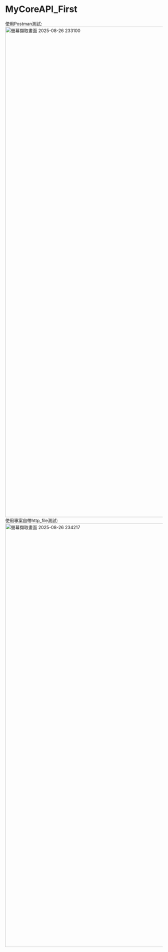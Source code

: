 # MyCoreAPI_First
使用Postman測試:
<img width="1598" height="1568" alt="螢幕擷取畫面 2025-08-26 233100" src="https://github.com/user-attachments/assets/ae0f404d-b5a2-4cdc-86cd-07ad82fa40cf" />
使用專案自帶http_file測試:
<img width="2830" height="1354" alt="螢幕擷取畫面 2025-08-26 234217" src="https://github.com/user-attachments/assets/ff7022b5-86ff-4089-b970-898e6904da19" />
